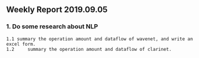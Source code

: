 ## Weekly Report 2019.09.05



### 1. Do some research about NLP

	1.1	summary the operation amount and dataflow of wavenet, and write an excel form.
	1.2 	summary the operation amount and dataflow of clarinet.


